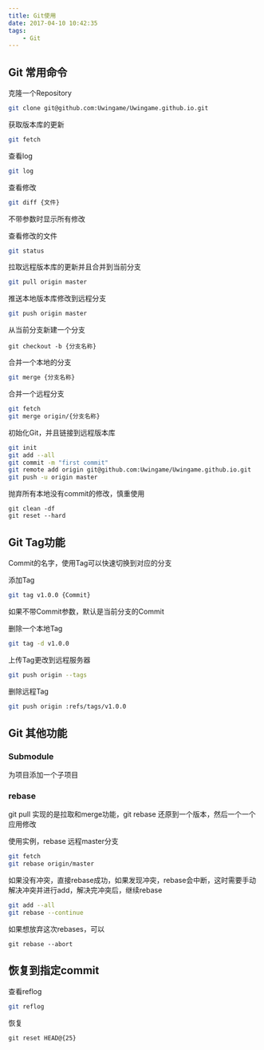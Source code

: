 ```yaml
---
title: Git使用
date: 2017-04-10 10:42:35
tags: 
	- Git
---
```

## Git 常用命令
克隆一个Repository
```sh
git clone git@github.com:Uwingame/Uwingame.github.io.git
```

获取版本库的更新
```sh
git fetch
```

查看log
```sh
git log
```

查看修改
```sh
git diff {文件}
```
不带参数时显示所有修改

查看修改的文件
```sh
git status
```

拉取远程版本库的更新并且合并到当前分支
```sh
git pull origin master
```

推送本地版本库修改到远程分支
```sh
git push origin master
```

从当前分支新建一个分支
```
git checkout -b {分支名称}
```

合并一个本地的分支
```sh
git merge {分支名称}
```

合并一个远程分支
```sh
git fetch
git merge origin/{分支名称}
```

初始化Git，并且链接到远程版本库
```sh
git init
git add --all
git commit -m "first commit"
git remote add origin git@github.com:Uwingame/Uwingame.github.io.git
git push -u origin master
```

抛弃所有本地没有commit的修改，慎重使用
```
git clean -df
git reset --hard
```

## Git Tag功能
Commit的名字，使用Tag可以快速切换到对应的分支

添加Tag
```sh
git tag v1.0.0 {Commit}
```
如果不带Commit参数，默认是当前分支的Commit

删除一个本地Tag
```sh
git tag -d v1.0.0
```

上传Tag更改到远程服务器
```sh
git push origin --tags
```

删除远程Tag
```sh
git push origin :refs/tags/v1.0.0
```

## Git 其他功能

### Submodule
为项目添加一个子项目

### rebase
git pull 实现的是拉取和merge功能，git rebase 还原到一个版本，然后一个一个应用修改

使用实例，rebase 远程master分支
```sh
git fetch
git rebase origin/master
```
如果没有冲突，直接rebase成功，如果发现冲突，rebase会中断，这时需要手动解决冲突并进行add，解决完冲突后，继续rebase
```sh
git add --all
git rebase --continue
```
如果想放弃这次rebases，可以
```
git rebase --abort
```

## 恢复到指定commit

查看reflog
```sh
git reflog
```

恢复
```
git reset HEAD@{25}
```



